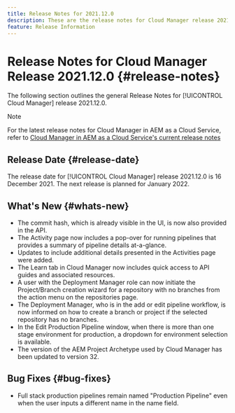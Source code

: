```yaml
---
title: Release Notes for 2021.12.0
description: These are the release notes for Cloud Manager release 2021.12.0.
feature: Release Information
---
```

# Release Notes for Cloud Manager Release 2021.12.0 {#release-notes}

The following section outlines the general Release Notes for [!UICONTROL Cloud Manager] release 2021.12.0.

>[!NOTE]
>
>For the latest release notes for Cloud Manager in AEM as a Cloud Service, refer to [Cloud Manager in AEM as a Cloud Service's current release notes](https://experienceleague.adobe.com/docs/experience-manager-cloud-service/content/implementing/using-cloud-manager/release-notes-cloud-manager/release-notes-cm-current.html)

## Release Date {#release-date}

The release date for [!UICONTROL Cloud Manager] release 2021.12.0 is 16 December 2021. The next release is planned for January 2022.

## What's New {#whats-new}

* The commit hash, which is already visible in the UI, is now also provided in the API.
* The Activity page now includes a pop-over for running pipelines that provides a summary of pipeline details at-a-glance.
* Updates to include additional details presented in the Activities page were added.
* The Learn tab in Cloud Manager now includes quick access to API guides and associated resources.
* A user with the Deployment Manager role can now initiate the Project/Branch creation wizard for a repository with no branches from the action menu on the repositories page.
* The Deployment Manager, who is in the add or edit pipeline workflow, is now informed on how to create a branch or project if the selected repository has no branches.
* In the Edit Production Pipeline window, when there is more than one stage environment for production, a dropdown for environment selection is available.
* The version of the AEM Project Archetype used by Cloud Manager has been updated to version 32.

## Bug Fixes {#bug-fixes}

* Full stack production pipelines remain named "Production Pipeline" even when the user inputs a different name in the name field.
